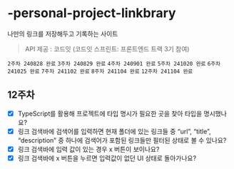 # -personal-project-linkbrary

나만의 링크를 저장해두고 기록하는 사이트

> API 제공 : 코드잇 (코드잇 스프린트: 프론트엔드 트랙 3기 참여)

`2주차 240828 완료` `3주차 240829 완료` `4주차 240901 완료` `5주차 241020 완료` `6주차 241025 완료` `7주차 241102 완료` `8주차 241104 완료` `12주차 241104 완료`

## 12주차

- [x] TypeScript를 활용해 프로젝트에 타입 명시가 필요한 곳을 찾아 타입을 명시했나요?
- [x] 링크 검색바에 검색어를 입력하면 현재 폴더에 있는 링크들 중 “url”, “title”, “description” 중 하나에 검색어가 포함된 링크들만 필터된 상태로 볼 수 있나요?
- [x] 링크 검색바에 입력 값이 있는 경우 x 버튼이 보이나요?
- [x] 링크 검색바에 x 버튼을 누르면 입력값이 없던 UI 상태로 돌아가나요?